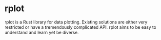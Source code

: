 # rplot
rplot is a Rust library for data plotting. Existing solutions are either very restricted or have a tremendously complicated API. rplot aims to be easy to understand and learn yet be diverse.
